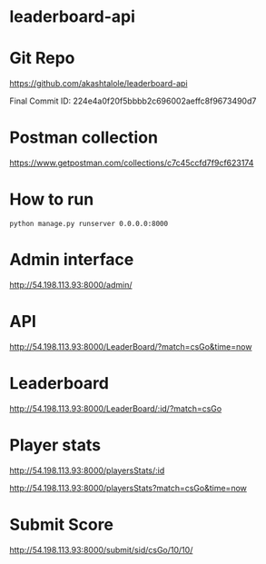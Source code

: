 # leaderboard-api

# Git Repo
https://github.com/akashtalole/leaderboard-api

Final Commit ID: 224e4a0f20f5bbbb2c696002aeffc8f9673490d7

# Postman collection
https://www.getpostman.com/collections/c7c45ccfd7f9cf623174

# How to run
```
python manage.py runserver 0.0.0.0:8000
```
# Admin interface 
http://54.198.113.93:8000/admin/

# API
http://54.198.113.93:8000/LeaderBoard/?match=csGo&time=now

# Leaderboard 
http://54.198.113.93:8000/LeaderBoard/:id/?match=csGo

# Player stats
http://54.198.113.93:8000/playersStats/:id

http://54.198.113.93:8000/playersStats?match=csGo&time=now

# Submit Score
http://54.198.113.93:8000/submit/sid/csGo/10/10/
